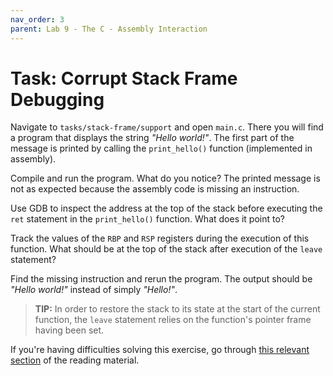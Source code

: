 ```yaml
---
nav_order: 3
parent: Lab 9 - The C - Assembly Interaction
---
```


# Task: Corrupt Stack Frame Debugging

Navigate to `tasks/stack-frame/support` and open `main.c`.
There you will find a program that displays the string *"Hello world!"*.
The first part of the message is printed by calling the `print_hello()` function
(implemented in assembly).

Compile and run the program.
What do you notice?
The printed message is not as expected because the assembly code is missing an
instruction.

Use GDB to inspect the address at the top of the stack before executing the
`ret` statement in the `print_hello()` function.
What does it point to?

Track the values of the `RBP` and `RSP` registers during the execution of this
function.
What should be at the top of the stack after execution of the `leave` statement?

Find the missing instruction and rerun the program.
The output should be *"Hello world!"* instead of simply *"Hello!"*.

> **TIP:** In order to restore the stack to its state at the start of the
           current function, the `leave` statement relies on the function's
           pointer frame having been set.

If you're having difficulties solving this exercise, go through
[this relevant section](../../reading/calling-convention.md) of the reading
material.

